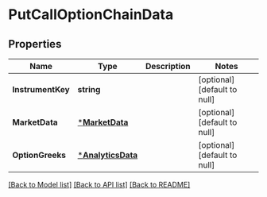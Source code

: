 # PutCallOptionChainData

## Properties
Name | Type | Description | Notes
------------ | ------------- | ------------- | -------------
**InstrumentKey** | **string** |  | [optional] [default to null]
**MarketData** | [***MarketData**](MarketData.md) |  | [optional] [default to null]
**OptionGreeks** | [***AnalyticsData**](AnalyticsData.md) |  | [optional] [default to null]

[[Back to Model list]](../README.md#documentation-for-models) [[Back to API list]](../README.md#documentation-for-api-endpoints) [[Back to README]](../README.md)

